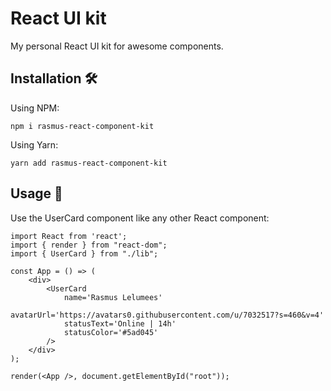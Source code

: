 # React UI kit
My personal React UI kit for awesome components.

## Installation 🛠

Using NPM:

```
npm i rasmus-react-component-kit
```

Using Yarn:

```
yarn add rasmus-react-component-kit
```

## Usage 🍻

Use the UserCard component like any other React component:
```
import React from 'react';
import { render } from "react-dom";
import { UserCard } from "./lib";

const App = () => (
    <div>
        <UserCard
            name='Rasmus Lelumees'
            avatarUrl='https://avatars0.githubusercontent.com/u/7032517?s=460&v=4'
            statusText='Online | 14h'
            statusColor='#5ad045'
        />
    </div>
);

render(<App />, document.getElementById("root"));
```
